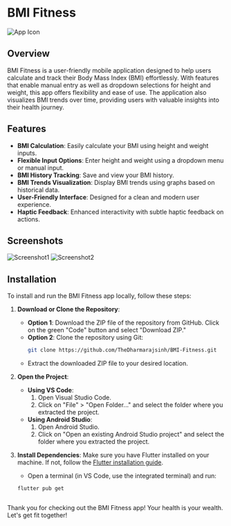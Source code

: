 # BMI Fitness

![App Icon]([path_to_your_app_icon.png](https://github.com/user-attachments/assets/db1be49e-455f-488b-82d4-30717a5a7632))


## Overview

BMI Fitness is a user-friendly mobile application designed to help users calculate and track their Body Mass Index (BMI) effortlessly. With features that enable manual entry as well as dropdown selections for height and weight, this app offers flexibility and ease of use. The application also visualizes BMI trends over time, providing users with valuable insights into their health journey.


## Features

- **BMI Calculation**: Easily calculate your BMI using height and weight inputs.
- **Flexible Input Options**: Enter height and weight using a dropdown menu or manual input.
- **BMI History Tracking**: Save and view your BMI history.
- **BMI Trends Visualization**: Display BMI trends using graphs based on historical data.
- **User-Friendly Interface**: Designed for a clean and modern user experience.
- **Haptic Feedback**: Enhanced interactivity with subtle haptic feedback on actions.


## Screenshots

![Screenshot1](path_to_screenshot1.png) <!-- Replace with actual paths to your screenshots -->
![Screenshot2](path_to_screenshot2.png)


## Installation

To install and run the BMI Fitness app locally, follow these steps:

1. **Download or Clone the Repository**:
   - **Option 1**: Download the ZIP file of the repository from GitHub. Click on the green "Code" button and select "Download ZIP."
   - **Option 2**: Clone the repository using Git:
     ```bash
     git clone https://github.com/TheDharmarajsinh/BMI-Fitness.git
     ```
   - Extract the downloaded ZIP file to your desired location.

2. **Open the Project**:
   - **Using VS Code**:
     1. Open Visual Studio Code.
     2. Click on "File" > "Open Folder..." and select the folder where you extracted the project.
   - **Using Android Studio**:
     1. Open Android Studio.
     2. Click on "Open an existing Android Studio project" and select the folder where you extracted the project.

3. **Install Dependencies**:
   Make sure you have Flutter installed on your machine. If not, follow the [Flutter installation guide](https://flutter.dev/docs/get-started/install).
   - Open a terminal (in VS Code, use the integrated terminal) and run:
   ```bash
   flutter pub get


   
Thank you for checking out the BMI Fitness app! Your health is your wealth. Let's get fit together!
